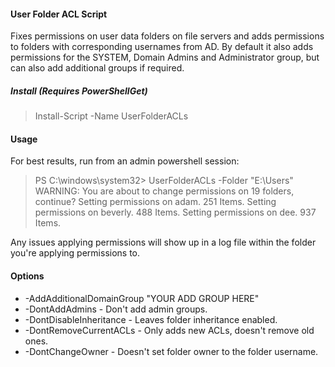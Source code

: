 #### User Folder ACL Script
Fixes permissions on user data folders on file servers and adds permissions to folders with corresponding usernames from AD. By default it also adds permissions for the SYSTEM, Domain Admins and Administrator group, but can also add additional groups if required. 

##### Install (Requires PowerShellGet)

> Install-Script -Name UserFolderACLs

#### Usage

For best results, run from an admin powershell session:

> PS C:\windows\system32> UserFolderACLs -Folder "E:\Users\"
> WARNING: You are about to change permissions on 19 folders, continue?
> Setting permissions on adam. 251 Items.
> Setting permissions on beverly. 488 Items.
> Setting permissions on dee. 937 Items.

Any issues applying permissions will show up in a log file within the folder you're applying permissions to.

#### Options
* -AddAdditionalDomainGroup "YOUR ADD GROUP HERE"
* -DontAddAdmins  - Don't add admin groups.
* -DontDisableInheritance - Leaves folder inheritance enabled.
* -DontRemoveCurrentACLs  - Only adds new ACLs, doesn't remove old ones.
* -DontChangeOwner - Doesn't set folder owner to the folder username.
